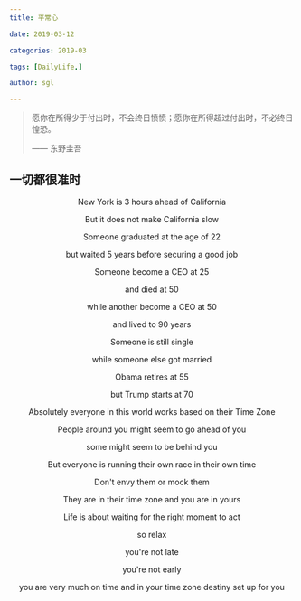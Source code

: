 ```yaml
---
title: 平常心

date: 2019-03-12

categories: 2019-03

tags: [DailyLife,]

author: sgl

---
```



> 愿你在所得少于付出时，不会终日愤愤；愿你在所得超过付出时，不必终日惶恐。
>
> —— 东野圭吾



## 一切都很准时

<center>
    New York is 3 hours ahead of California


But it does not make California slow

Someone graduated at the age of 22

but waited 5 years before securing a good job

Someone become a CEO at 25

and died at 50

while another become a CEO at 50

and lived to 90 years

Someone is still single 

while someone else got married

Obama retires at 55

but Trump starts at 70

Absolutely everyone in this world works based on their Time Zone

People around you might seem to go ahead of you

some might seem to be behind you 

But everyone is running their own race in their own time

Don't envy them or mock them

They are in their time zone and you are in yours

Life is about waiting for the right moment to act

so relax 

you're not late 

you're not early

you are very much on time and in your time zone destiny set up for you

</center>